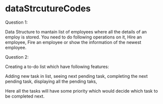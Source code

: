 # dataStrcutureCodes

Question 1:

Data Structure to mantain list of employees where all the details of an employ is stored. 
You need to do following operations on it,
Hire an employee, Fire an employee or show the information of the newest employee.

Question 2:

Creating a to-do list which have following features:

Adding new task in list, seeing next pending task, completing the next pending task, displaying all the pending taks,

Here all the tasks will have some priority which would decide which task to be completed next. 
